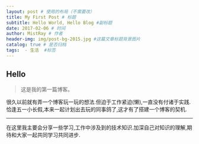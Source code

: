 ```yaml
---
layout: post # 使用的布局（不需要改）
title: My First Post # 标题
subtitle: Hello World, Hello Blog #副标题
date: 2017-02-06 # 时间
author: MistRay # 作者
header-img: img/post-bg-2015.jpg #这篇文章标题背景图片
catalog: true # 是否归档
tags:  - 生活  #标签 
---
```


## Hello 
>这是我的第一篇博客。

很久以前就有弄一个博客玩一玩的想法.但迫于工作紧迫(懒),一直没有付诸于实践.
恰逢五一小长假,本来一起计划出去玩的同事鸽了,这才有了搭建一个博客的契机.
***
在这里我主要会分享一些学习,工作中涉及到的技术知识.加深自己对知识的理解,期待和大家一起共同学习共同进步.
